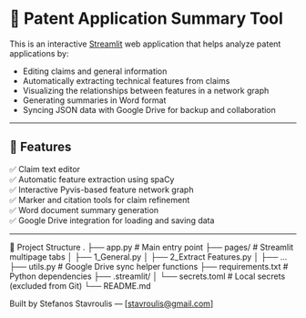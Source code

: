 # 🧠 Patent Application Summary Tool

This is an interactive [Streamlit](https://streamlit.io/) web application that helps analyze patent applications by:

- Editing claims and general information
- Automatically extracting technical features from claims
- Visualizing the relationships between features in a network graph
- Generating summaries in Word format
- Syncing JSON data with Google Drive for backup and collaboration

---

## 🚀 Features

✅ Claim text editor  
✅ Automatic feature extraction using spaCy  
✅ Interactive Pyvis-based feature network graph  
✅ Marker and citation tools for claim refinement  
✅ Word document summary generation  
✅ Google Drive integration for loading and saving data

---
📂 Project Structure
.
├── app.py                     # Main entry point
├── pages/                     # Streamlit multipage tabs
│   ├── 1_General.py
│   ├── 2_Extract Features.py
│   ├── ...
├── utils.py                   # Google Drive sync helper functions
├── requirements.txt           # Python dependencies
├── .streamlit/
│   └── secrets.toml           # Local secrets (excluded from Git)
└── README.md


Built by Stefanos Stavroulis — [stavroulis@gmail.com]
